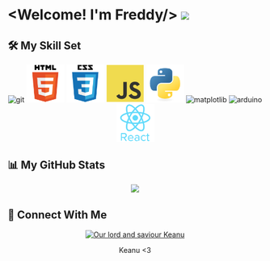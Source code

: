 # &lt;Welcome! I'm Freddy/&gt; <img src="https://media.giphy.com/media/mGcNjsfWAjY5AEZNw6/giphy.gif" width="50">
  
<h2>🛠️ My Skill Set</h2>

<p align="center">
  <img src="https://www.vectorlogo.zone/logos/git-scm/git-scm-icon.svg" alt="git" width="75" height="75"/>
  <img src="https://raw.githubusercontent.com/devicons/devicon/master/icons/html5/html5-original-wordmark.svg" alt="html5" width="75" height="75"/>
  <img src="https://raw.githubusercontent.com/devicons/devicon/master/icons/css3/css3-original-wordmark.svg" alt="css3" width="75" height="75"/>
  <img src="https://raw.githubusercontent.com/devicons/devicon/master/icons/javascript/javascript-original.svg" alt="javascript" width="75" height="75"/>
  <img src="https://raw.githubusercontent.com/devicons/devicon/master/icons/python/python-original.svg" alt="python" width="75" height="75"/>
  <img src="https://upload.wikimedia.org/wikipedia/commons/thumb/0/01/Created_with_Matplotlib-logo.svg/2048px-Created_with_Matplotlib-logo.svg.png" alt="matplotlib" width="75" height="75"/>
  <img src="https://brandslogos.com/wp-content/uploads/images/large/arduino-logo-1.png" alt="arduino" width="75" height="75"/>
  <img src="https://raw.githubusercontent.com/devicons/devicon/master/icons/react/react-original-wordmark.svg" alt="react" width="75" height="75"/>
</p>

<h2>📊 My GitHub Stats</h2>

<p align="center">
  <img width="600px" src="https://github-readme-stats.vercel.app/api?username=FreddyC08">
</p>

<h2>🤝 Connect With Me</h2>

<p align="center">
  <a href="mailto:freddyclarke51@gmail.com">
    <img alt="Our lord and saviour Keanu" src="https://user-images.githubusercontent.com/81486482/235749020-e0e90ff4-a794-439d-adf5-b5892619f517.png"/>
  </a>
</p>

<p align="center">
  Keanu &lt;3
</p>
